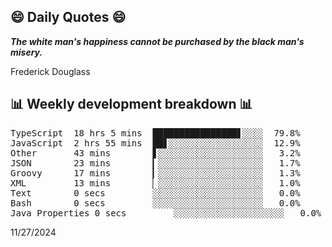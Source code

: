 ## 😄 Daily Quotes 😄

_**The white man's happiness cannot be purchased by the black man's misery.**_

Frederick Douglass



## 📊 Weekly development breakdown 📊

<pre>TypeScript  18 hrs 5 mins  ████████████████▋░░░░  79.8%
JavaScript  2 hrs 55 mins  ██▋░░░░░░░░░░░░░░░░░░  12.9%
Other       43 mins        ▋░░░░░░░░░░░░░░░░░░░░   3.2%
JSON        23 mins        ▎░░░░░░░░░░░░░░░░░░░░   1.7%
Groovy      17 mins        ▎░░░░░░░░░░░░░░░░░░░░   1.3%
XML         13 mins        ▏░░░░░░░░░░░░░░░░░░░░   1.0%
Text        0 secs         ░░░░░░░░░░░░░░░░░░░░░   0.0%
Bash        0 secs         ░░░░░░░░░░░░░░░░░░░░░   0.0%
Java Properties 0 secs         ░░░░░░░░░░░░░░░░░░░░░   0.0%</pre>

11/27/2024